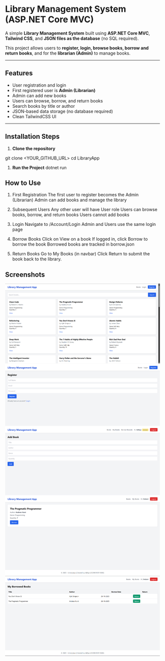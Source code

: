 # Library Management System (ASP.NET Core MVC)

A simple **Library Management System** built using **ASP.NET Core MVC**, **Tailwind CSS**, and **JSON files as the database** (no SQL required).  

This project allows users to **register, login, browse books, borrow and return books**, and for the **librarian (Admin)** to manage books.

---

## Features

- User registration and login
- First registered user is **Admin (Librarian)**
- Admin can add new books
- Users can browse, borrow, and return books
- Search books by title or author
- JSON-based data storage (no database required)
- Clean TailwindCSS UI

---

## Installation Steps

1. **Clone the repository**

git clone <YOUR_GITHUB_URL>
cd LibraryApp

1. **Run the Project**
dotnet run



## How to Use

1. First Registration
    The first user to register becomes the Admin (Librarian)
    Admin can add books and manage the library

2. Subsequent Users
    Any other user will have User role
    Users can browse books, borrow, and return books
    Users cannot add books

3. Login
    Navigate to /Account/Login
    Admin and Users use the same login page

4. Borrow Books
    Click on View on a book
    If logged in, click Borrow to borrow the book
    Borrowed books are tracked in borrow.json

5. Return Books
    Go to My Books (in navbar)
    Click Return to submit the book back to the library.

## Screenshots
![Home Page](https://github.com/AdityaVawhal/LibraryApp/blob/main/assets/home.png)
![Registration Page](https://github.com/AdityaVawhal/LibraryApp/blob/main/assets/register.png)
![Book adding Page managed by Admin](https://github.com/AdityaVawhal/LibraryApp/blob/main/assets/add_book.png)
![Book detail Page where user can borrow a book](https://github.com/AdityaVawhal/LibraryApp/blob/main/assets/book_detail_borrow.png)
![My book page where user can see his book history for borrow or return](https://github.com/AdityaVawhal/LibraryApp/blob/main/assets/mybooks.png)
